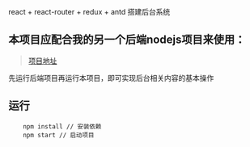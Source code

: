 react + react-router + redux + antd 搭建后台系统

## 本项目应配合我的另一个后端nodejs项目来使用：

> [项目地址](https://github.com/jiaoyanlin/myNodeProject)

先运行后端项目再运行本项目，即可实现后台相关内容的基本操作

## 运行

```
    npm install // 安装依赖
    npm start // 启动项目
```